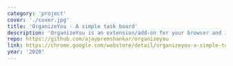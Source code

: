 ```yaml
---
category: 'project'
cover: './cover.jpg'
title: 'OrganizeYou - A simple task board'
description: 'OrganizeYou is an extension/add-on for your browser and it replaces your new tab. It keeps todo for the day in-front you all the time. Idea is to keep adding tasks as minimalist as possible.'
repo: https://github.com/ajaypremshankar/organizeyou
link: https://chrome.google.com/webstore/detail/organizeyou-a-simple-task/jbklehanlglahdjcjililkmdmbngffjn
year: '2020'
---
```



